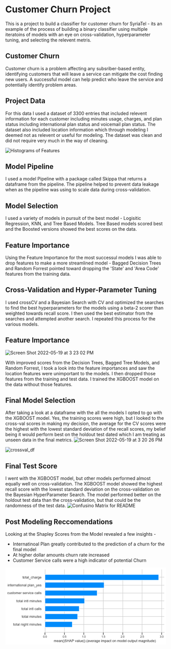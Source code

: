 # Customer Churn Project

This is a project to build a classifier for customer churn for SyriaTel - its an example of the process of building a binary classifier using multiple iteratoins of models with an eye on cross-validation, hyperparameter tuning, and selecting the relevent metris. 

## Customer Churn

Customer churn is a problem affecting any subsriber-based entity, identifying customers that will leave a service can mitigate the cost finding new users. A successful model can help predict who leave the service and potentially identify problem areas. 

## Project Data

For this data I used a dataset of 3300 entries that included relevent information for each customer including minutes usage, charges, and plan status including international plan status and voicemail plan status. The dataset also included location information which through modeling I deemed not as relevent or useful for modeling. The dataset was clean and did not require very much in the way of cleaning.

![Histograms of Features
](https://github.com/seanisthegood/Customer_Churn_Project/blob/main/Images/HISTOGRAMS.png)
## Model Pipeline

I used a model Pipeline with a package called Skippa that returns a dataframe from the pipeline. The pipeline helped to prevent data leakage when as the pipeline was using to scale data during cross-validation. 

## Model Selection

I used a variety of models in pursuit of the best model - Logisitic Regression, KNN, and Tree Based Models. Tree Based models scored best and the Boosted versions showed the best scores on the data. 

## Feature Importance

Using the Feature Importance for the most successul models I was able to drop features to make a more streamlined model - Bagged Decision Trees and Random Forrest pointed toward dropping the 'State' and 'Area Code' features from the training data.

## Cross-Validation and Hyper-Parameter Tuning

I used crossCV and a Bayesian Search with CV and optimized the searches to find the best hyperparameters for the models using a beta-2 scorer than weighted towards recall score. I then used the best estimator from the searches and attempted another search. I repeated this process for the various models.

## Feature Importance
![Screen Shot 2022-05-19 at 3 23 02 PM](https://user-images.githubusercontent.com/80093912/169386296-714c209f-01e8-4584-b3f3-b4c840c9f72b.png)

With improved scores from the Decision Trees, Bagged Tree Models, and Random Forrest, I took a look into the feature importances and saw the location features were unimportant to the models. I then dropped those features from the training and test data. I trained the XGBOOST model on the data without those features.

## Final Model Selection

After taking a look at a dataframe with the all the models I opted to go with the XGBOOST model. Yes, the training scores were high, but I looked to the cross-val scores in making my decision, the average for the CV scores were the highest with the lowest standard deviation of the recall scores, my belief being it would perform best on the holdout test dated which I am treating as unseen data in the final metrics.
![Screen Shot 2022-05-19 at 3 20 26 PM](https://user-images.githubusercontent.com/80093912/169385957-b236b477-dfec-4d66-aa8c-254a12623756.png)

![crossval_df](https://user-images.githubusercontent.com/80093912/169385055-ed6c0243-0ad8-4220-8afc-57cc67d264f3.png)

## Final Test Score

I went with the XGBOOST model, but other models performed almost equally well on cross-validation. The XGBOOST model showed the highest recall score with the lowest standard deviation on the cross-validation on the Bayesian HyperParameter Search. The model performed better on the holdout test data than the cross-validation, but that could be the randomness of the test data.
![Confusino Matrix for README](https://user-images.githubusercontent.com/80093912/169385336-44bb2be8-413a-4e84-a7f1-449b0522e14f.png)

## Post Modeling Reccomendations

Looking at the Shapley Scores from the Model revealed a few insights -
* Internatinoal Plan greatly contributed to the prediction of a churn for the final model
* At higher dollar amounts churn rate increased
* Customer Service calls were a high indicator of potential Churn

![Shapley Feature Importance](https://github.com/seanisthegood/Customer_Churn_Project/blob/main/Images/Feature%20Importances%20-%20Shap.png)
